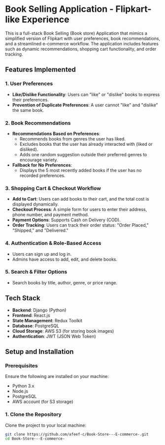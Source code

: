 # Book Selling Application - Flipkart-like Experience

This is a full-stack Book Selling (Book store) Application that mimics a simplified version of Flipkart with user preferences, book recommendations, and a streamlined e-commerce workflow. The application includes features such as dynamic recommendations, shopping cart functionality, and order tracking.

## Features Implemented

### 1. **User Preferences**
   - **Like/Dislike Functionality**: Users can "like" or "dislike" books to express their preferences.
   - **Prevention of Duplicate Preferences**: A user cannot "like" and "dislike" the same book.

### 2. **Book Recommendations**
   - **Recommendations Based on Preferences**:
     - Recommends books from genres the user has liked.
     - Excludes books that the user has already interacted with (liked or disliked).
     - Adds one random suggestion outside their preferred genres to encourage variety.
   - **Fallback for No Preferences**:
     - Displays the 5 most recently added books if the user has no recorded preferences.

### 3. **Shopping Cart & Checkout Workflow**
   - **Add to Cart**: Users can add books to their cart, and the total cost is displayed dynamically.
   - **Checkout Process**: A simple form for users to enter their address, phone number, and payment method.
   - **Payment Options**: Supports Cash on Delivery (COD).
   - **Order Tracking**: Users can track their order status: "Order Placed," "Shipped," and "Delivered."

### 4. **Authentication & Role-Based Access**
   - Users can sign up and log in.
   - Admins have access to add, edit, and delete books.

### 5. **Search & Filter Options**
   - Search books by title, author, genre, or price range.

## Tech Stack

- **Backend**: Django (Python)
- **Frontend**: React.js
- **State Management**: Redux Toolkit
- **Database**: PostgreSQL
- **Cloud Storage**: AWS S3 (for storing book images)
- **Authentication**: JWT (JSON Web Token)

## Setup and Installation

### Prerequisites

Ensure the following are installed on your machine:
- Python 3.x
- Node.js
- PostgreSQL
- AWS account (for S3 storage)

### 1. Clone the Repository

Clone the project to your local machine:

```bash
git clone https://github.com/afeef-c/Book-Store---E-commerce-.git
cd Book-Store---E-commerce-
